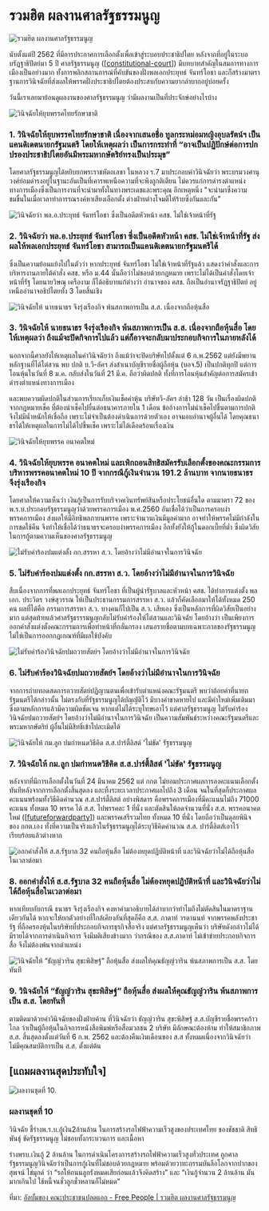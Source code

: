 # รวมฮิต ผลงานศาลรัฐธรรมนูญ

![รวมฮิต ผลงานศาลรัฐธรรมนูญ](https://scontent.fbkk13-2.fna.fbcdn.net/v/t1.0-9/122926839_148944620251862_3585741382621648802_o.jpg?_nc_cat=1&ccb=2&_nc_sid=0debeb&_nc_eui2=AeHX0s0RwoU4MnP_y8JzFArAyo7KPW_L0JPKjso9b8vQk5gfBgWMbfJlfYySxw4lO_w-E5fwXfvyBgIdHtS7iqT0&_nc_ohc=6nK7EBxojI4AX-k4i0F&_nc_ht=scontent.fbkk13-2.fna&oh=ec5ec6a920d53a36e001d4b434dc9ca6&oe=5FC2CD36)

นับตั้งแต่ปี 2562 ที่มีการประกาศการเลือกตั้งเพื่อเข้าสู่ระบอบประชาธิปไตย หลังจากที่อยู่ในระบอบรัฏฐาธิปัตย์มา 5 ปี ศาลรัฐธรรมนูญ ([[constitutional-court]]) มีบทบาทสำคัญในสมการทางการเมืองเป็นอย่างมาก ทั้งการพลิกสถานการณ์ที่คับขันของฝั่งพลเอกประยุทธ์ จันทร์โอชา และก็สร้างมาตราฐานการวินิจฉัยที่ส่งผลให้พรรคฝั่งประชาธิปไตยต้องประสบกับความยากลำบากอยู่บ่อยครั้ง

วันนี้เราเลยมาย้อนดูผลงานของศาลรัฐธรรมนูญ ว่ามีผลงานเป็นที่ประจักษ์อย่างไรบ้าง

![วินิจฉัยให้ยุบพรรคไทยรักษาชาติ](https://scontent.fbkk13-2.fna.fbcdn.net/v/t1.0-9/122968685_148944660251858_2210173802547203051_o.jpg?_nc_cat=1&ccb=2&_nc_sid=0debeb&_nc_eui2=AeEuTYCGMVQ3G9ImmxB3u4NSky8eXFbtqt6TLx5cVu2q3pk-3g83ifLUZOpn9oIZXYQCisv4f_dVIxlL9zK38N3v&_nc_ohc=8tCMO8Wdc4sAX_j2DEN&_nc_ht=scontent.fbkk13-2.fna&oh=c4b367a8826d1364459046aebc8d2e49&oe=5FC15ED6)

### 1. วินิจฉัยให้ยุบพรรคไทยรักษาชาติ เนื่องจากเสนอชื่อ ทูลกระหม่อมหญิงอุบลรัตน์ฯ เป็นแคนดิเดตนายกรัฐมนตรี โดยให้เหตุผลว่า เป็นการกระทำที่ “อาจเป็นปฏิปักษ์ต่อการปกปรองประชาธิปไตยอันมีพระมหากษัตริย์ทรงเป็นประมุข”

โดยศาลรัฐธรรมนูญได้หยิบยกพระราชหัตถเลขา ในหลวง ร.7 มาประกอบคำวินิจฉัยว่า พระบรมวงศานุวงศ์ย่อมดำรงอยู่ในฐานะอันเป็นที่เคารพเหนือความที่จะพึงถูกติเตียน ไม่ควรแก่การดำรงตำแหน่งทางการเมืองซึ่งเป็นการงานที่จะนำมาทั้งในทางพระเดชและพระคุณ อีกเหตุหนึ่ง "จะนำมาซึ่งความขมขื่นในเมื่อเวลาทำการรณรงค์หาเสียงเลือกตั้ง ต่างฝ่ายต่างโจมตีให้ร้ายซึ่งกันและกัน"

![วินิจฉัยว่า พล.อ.ประยุทธ์ จันทร์โอชา ซึ่งเป็นอดีตหัวหน้า คสช. ไม่ใช่เจ้าหน้าที่รัฐ](https://scontent.fbkk13-2.fna.fbcdn.net/v/t1.0-9/122978551_148944720251852_6965586829367878853_o.jpg?_nc_cat=1&ccb=2&_nc_sid=0debeb&_nc_eui2=AeHeTmFnYI8ZP1p7Rl3360TrvW8kW0KnztC9byRbQqfO0JrjlF9Fim39C556dILgH9qxevyWNv37FJA8Qdwz08mr&_nc_ohc=qrurQc_dAjcAX8J6uKa&_nc_ht=scontent.fbkk13-2.fna&oh=11feb768a9561df05cb51297b3f2043a&oe=5FC2408A)

### 2. วินิจฉัยว่า พล.อ.ประยุทธ์ จันทร์โอชา ซึ่งเป็นอดีตหัวหน้า คสช. ไม่ใช่เจ้าหน้าที่รัฐ ส่งผลให้พลเอกประยุทธ์ จันทร์โอชา สามารถเป็นแคนดิเดตนายกรัฐมนตรีได้

ซึ่งเป็นความย้อนแย้งไปในตัวว่า หากประยุทธ์ จันทร์โอชา ไม่ใช่เจ้าหน้าที่รัฐแล้ว แสดงว่าคำสั่งและการบริหารงานภายใต้คำสั่ง คสช. หรือ ม.44 นั้นถือว่าไม่ชอบด้วยกฎหมาย เพราะไม่ได้เป็นคำสั่งโดยเจ้าหน้าที่รัฐ โดยนายวิษณุ เครืองาม ก็ได้อธิบายแก้ต่างว่า อำนาจของ คสช. ถือเป็นอำนาจรัฏฐาธิปัตย์ อยู่เหนืออำนาจอธิปไตยทั้ง 3 โดยสิ้นเชิง

![วินิจฉัยให้ นายธนาธร จึงรุ่งเรืองกิจ พ้นสภาพการเป็น ส.ส. เนื่องจากถือหุ้นสื่อ](https://scontent.fbkk13-2.fna.fbcdn.net/v/t1.0-9/123306721_148944750251849_906159903016449236_o.jpg?_nc_cat=1&ccb=2&_nc_sid=0debeb&_nc_eui2=AeH-GkRJWeVeU8ljDOt_DkRI_z3V9IxntpH_PdX0jGe2kUshr2c5z-Cwz2R0m7z-Tus0_DwoUOCLjgQc3biT9JRR&_nc_ohc=XKkskz4jTDoAX_mk2cq&_nc_ht=scontent.fbkk13-2.fna&oh=1d9285a60c0347860e41d7c942ce14cf&oe=5FC37B7A)

### 3. วินิจฉัยให้ นายธนาธร จึงรุ่งเรืองกิจ พ้นสภาพการเป็น ส.ส. เนื่องจากถือหุ้นสื่อ โดยให้เหตุผลว่า ถึงแม้จะปิดกิจการไปแล้ว แต่ก็อาจจะกลับมาประกอบกิจการในภายหลังได้

นอกจากนี้ศาลยังให้เหตุผลในคำวินิจฉัยว่า ถึงแม้ว่าจะปิดบริษัทไปตั้งแต่ 6 ก.พ.2562 แต่ยังมีพยานหลักฐานที่ได้ไต่สวน พบ ปกติ บ.วี-ลัคฯ ส่งสำเนาบัญชีรายชื่อผู้ถือหุ้น (บอจ.5) เป็นปกติทุกปี แต่การโอนหุ้นในวันที่ 8 ม.ค. กลับส่งในวันที่ 21 มี.ค. ถือว่าผิดปกติ ทั้งที่การโอนหุ้นสำคัญต่อการสมัครเข้าดำรงตำแหน่งทางการเมือง

และพบความผิดปกติในส่วนการเรียกเก็บเงินเช็คค่าหุ้น บริษัทวี-ลัคฯ ล่าช้า 128 วัน เป็นเรื่องผิดปกติจากกฎหมายเช็ค ที่ต้องนำเช็คไปยื่นต่อธนาคารภายใน 1 เดือน ข้ออ้างการไม่นำเช็คไปขึ้นตามการปกติ จึงไม่มีน้ำหนักให้เชื่อถือ เพราะไม่จำเป็นต้องดำเนินการด้วยตัวเอง อาจมอบอำนาจผู้อื่นได้ โดยคุณธนาธรได้ให้เหตุผลในการไม่ได้ไปขึ้นเช็ค เพราะไม่ได้เดือดร้อนเรื่องเงิน

![วินิจฉัยให้ยุบพรรค อนาคตใหม่ ](https://scontent.fbkk12-1.fna.fbcdn.net/v/t1.0-9/123188281_148944773585180_6980041172301657417_o.jpg?_nc_cat=101&ccb=2&_nc_sid=0debeb&_nc_eui2=AeH1snjGDkTtfYAbYpSsvxjyYDo1MYEjc6pgOjUxgSNzqvrCZsNE4lVPB6n9Qx9GnYontZ9erYkgFxaUxB5xXGdK&_nc_ohc=L4ocLwOSg_0AX9OKSBM&_nc_ht=scontent.fbkk12-1.fna&oh=029c05ae1b476a77c902ce285e3c0432&oe=5FC0E562)

### 4. วินิจฉัยให้ยุบพรรค อนาคตใหม่ และเพิกถอนสิทธิสมัครรับเลือกตั้งของคณะกรรมการบริหารพรรคอนาคตใหม่ 10 ปี จากกรณีกู้เงินจำนวน 191.2 ล้านบาท จากนายธนาธร จึงรุ่งเรืองกิจ

โดยศาลให้ความเห็นว่า เงินกู้เป็นการรับบริจาคเงินทรัพย์สินหรือประโยชน์อื่นใด ตามมาตรา 72 ของ พ.ร.บ.ประกอบรัฐธรรมนูญว่าด้วยพรรคการเมือง พ.ศ.2560 อันเชื่อได้ว่าเป็นการครอบงำพรรคการเมือง ส่งผลให้มีอิทธิพลภายนพรรค เพราะจำนวนเงินมีมูลค่ามาก อาจทำให้พรรคไม่มีกำลังในการชดใช้คืน จึงทำให้เชื่อได้ว่าธนาธรจะครอบงำพรรคการเมือง อีกทั้งยังให้กู้ในดอกเบี้ยที่ต่ำ ซึ่งผิดวิสัยในการกู้ตามความเห็นของศาลรัฐธรรมนูญ

![ไม่รับคำร้องปมแต่งตั้ง กก.สรรหา ส.ว. โดยอ้างว่าไม่มีอำนาจในการวินิจฉัย](https://scontent.fbkk12-2.fna.fbcdn.net/v/t1.0-9/123015790_148944826918508_4873809009004509119_o.jpg?_nc_cat=105&ccb=2&_nc_sid=0debeb&_nc_eui2=AeEWW3kupl0A5t9Q6sPAccAd803pfWsCs8vzTel9awKzyzLh5udjFWWJrMst0SunISBhVqSpl9VVgYd-B-K7935c&_nc_ohc=-aq58_idUekAX_spvQZ&_nc_ht=scontent.fbkk12-2.fna&oh=52a0aa81ca54a7bba8bf46c81603f16d&oe=5FC4AA75)

### 5. ไม่รับคำร้องปมแต่งตั้ง กก.สรรหา ส.ว. โดยอ้างว่าไม่มีอำนาจในการวินิจฉัย

สืบเนื่องจากการที่พลเอกประยุทธ์ จันทร์โอชา ที่เป็นผู้นำรัฐบาลและหัวหน้า คสช. ได้ทำการแต่งตั้ง พลเอก. ประวิตร วงษ์สุวรรณ ให้เป็นประธานกรรมการสรรหา ส.ว. แล้วก็คัดเลือกมาให้ได้ทั้งหมด 250 คน ผลที่ได้คือ กรรมการสรรหา ส.ว. บางคนก็ไปเป็น ส.ว. เสียเอง ซึ่งเป็นหลักการที่ผิดวิสัยเป็นอย่างมาก แต่สุดท้ายแล้วศาลรัฐธรรรมนูญกลับไม่รับคำร้องให้ไต่สวนและวินิจฉัย โดยอ้างว่า เป็นเพียงการออกคำสั่งแต่งตั้งคณะกรรมการเพื่อทำหน้าที่กลั่นกรอง เสนอรายชื่อตามบทเฉพาะกาลของรัฐธรรมนูญ ไม่ใช่เป็นการออกกฎเกณฑ์ที่มีผลใช้บังคับ

![ไม่รับคำร้องวินิจฉัยปมถวายสัตย์ฯ โดยอ้างว่าไม่มีอำนาจในการวินิจฉัย](https://scontent.fbkk12-3.fna.fbcdn.net/v/t1.0-9/123329656_148944856918505_6613644445470031665_o.jpg?_nc_cat=102&ccb=2&_nc_sid=0debeb&_nc_eui2=AeFDwzduCo6AGF8CwMXOjq5rrO8Vvzq9phes7xW_Or2mF_xwOgC4Eihadk0pG4DZVlAIunen0B8A3SHEiPgGgV7q&_nc_ohc=-vMhu0rtogIAX8DLKdu&_nc_ht=scontent.fbkk12-3.fna&oh=1548daf3b86820664fe290ca278115b4&oe=5FC2F201)

### 6. ไม่รับคำร้องวินิจฉัยปมถวายสัตย์ฯ โดยอ้างว่าไม่มีอำนาจในการวินิจฉัย

จากการถ่ายทอดสดการถวายสัตย์ปฏิญานตนเพื่อเข้ารับตำแหน่งคณะรัฐมนตรี พบว่าถ้อยคำที่นายกรัฐมนตรีได้กล่าวนั้น ไม่ตรงกับที่รัฐธรรมนูญได้บัญญัติไว้ มีบางคำขาดหายไป และมีคำใหม่เพิ่มเติมมา ซึ่งตามหลักการแล้วมีความผิดชัดเจน หากแต่ไม่ได้ระบุโทษเอาไว้ แต่ศาลรัฐธรรมนูญ ไม่รับคำร้องวินิจฉัยปมถวายสัตย์ฯ โดยอ้างว่าไม่มีอำนาจในการวินิจฉัย เป็นความสัมพันธ์ระหว่างคณะรัฐมนตรีและพระมหากษัตริย์ ผู้อื่นไม่มีสิทธิ์เข้าไปละเมิดได้

![วินิจฉัยให้ กม.ลูก ปมกำหนดวิธีคิด ส.ส.ปาร์ตี้ลิสต์ 'ไม่ขัด' รัฐธรรมนูญ](https://scontent.fbkk12-2.fna.fbcdn.net/v/t1.0-9/123087649_148944906918500_3391657916793459310_o.jpg?_nc_cat=105&ccb=2&_nc_sid=0debeb&_nc_eui2=AeGBFHgTM1ln41La_HqXDe9dpW-2u7IFH8Glb7a7sgUfwWapm0-g2awvbkIrSvbST73hA_BJk4YA5UWxJeskByJS&_nc_ohc=5RamKwTSnUMAX9kzT-h&_nc_ht=scontent.fbkk12-2.fna&oh=03bbaf91262032a51145b4b0721f5409&oe=5FC41612)

### 7. วินิจฉัยให้ กม.ลูก ปมกำหนดวิธีคิด ส.ส.ปาร์ตี้ลิสต์ 'ไม่ขัด' รัฐธรรมนูญ

หลังจากที่มีการเลือกตั้งในวันที่ 24 มีนาคม 2562 แต่ กกต ไม่ยอมประกาศผลการลงคะแนนเลือกตั้งทันทีหลังจากการเลือกตั้งสิ้นสุดลง และทิ้งระยะเวลาประกาศผลไปถึง 3 เดือน จนในที่สุดก็ประกาศผลคะแนนพร้อมทั้งวิธีคิดคำนวณ ส.ส.ปาร์ตี้ลิสต์ อย่างพิสดาร คือพรรคการเมืองที่มีคะแนนไม่ถึง 71000 คะแนน ทั้งหมด 10 พรรค ได้ ส.ส. ไปพรรคละ 1 ที่นั่ง และตัดสินให้ลดจำนวนที่นั่ง ส.ส. พรรคอนาคตใหม่ ([[futureforwardparty]]) และพรรคเสรีรวมไทย ทั้งหมด 10 ที่นั่ง โดยถือว่าเป็นดุลยพินิจของ กกต.เอง ทั้งที่ความเป็นจริงแล้วในรัฐธรรมนูญได้ระบุวิธีคิดคำนวณ ส.ส. ปาร์ตี้ลิตส์เอาไว้เรียบร้อยแล้วต่างหาก

![ออกคำสั่งให้ ส.ส.รัฐบาล 32 คนถือหุ้นสื่อ ไม่ต้องหยุดปฏิบัติหน้าที่ และวินิจฉัยว่าไม่ได้ถือหุ้นสื่อในเวลาต่อมา](https://scontent.fbkk9-2.fna.fbcdn.net/v/t1.0-9/123028059_148944940251830_1754121349943533977_o.jpg?_nc_cat=109&ccb=2&_nc_sid=0debeb&_nc_eui2=AeHagnVcDlJ9DXrWvh0HiZOnyy0PutdGooXLLQ-610aihZzBXtzRM29FVUcb6Q-ID2FALUj7IBiCo4UJBIe0pgci&_nc_ohc=jW_jRHgX7e4AX9T7IFg&_nc_ht=scontent.fbkk9-2.fna&oh=6a2f3454b17475f4c6efa51fd7c8b6c6&oe=5FC245F6)

### 8. ออกคำสั่งให้ ส.ส.รัฐบาล 32 คนถือหุ้นสื่อ ไม่ต้องหยุดปฏิบัติหน้าที่ และวินิจฉัยว่าไม่ได้ถือหุ้นสื่อในเวลาต่อมา

หากเทียบกับกรณี ธนาธร จึงรุ่งเรืองกิจ คงหาคำมาอธิบายได้ลำบากว่าทำไมถึงไม่ตัดสินในมาตราฐานเดียวกันได้ หากจะให้ยกตัวอย่างที่ใกล้เคียงกันที่สุดก็คือ ส.ส. ภาดาท์ วรดานนท์ จากพรรคพลังประชารัฐ ที่ถือครองหุ้นในบริษัทที่ประกอบกิจการธุรกิจสื่อจริง แต่ศาลรัฐธรรมนูญเห็นว่า บริษัทดังกล่าวไม่ได้มีรายได้จากการดำเนินกิจการ จึงมีมติเสียงข้างมาก ว่ากรณีของ ส.ส.ภาดาท์ ไม่เข้าข่ายประกอบกิจการสื่อ จึงไม่ต้องพ้นจากตำแหน่ง

![วินิจฉัยให้ “ธัญญ์วาริน สุขะพิสิษฐ์” ถือหุ้นสื่อ ส่งผลให้คุณธัญญ์วาริน พ้นสภาพการเป็น ส.ส. โดยทันที](https://scontent.fbkk12-4.fna.fbcdn.net/v/t1.0-9/123115472_148944980251826_5294194562932528385_o.jpg?_nc_cat=103&ccb=2&_nc_sid=0debeb&_nc_eui2=AeGAB9Q-jC5aQ-ynJqkrsxwUsIIxLC8vnXuwgjEsLy-de204X8U-NvcI4MoOBniWmVO7BJQ1iXJgL4o3xfo2yPvW&_nc_ohc=rWT5PR5Ux2wAX9muADy&_nc_ht=scontent.fbkk12-4.fna&oh=93a46ffdc0133e3246f30594de1f8204&oe=5FC0DEB3)

### 9. วินิจฉัยให้ “ธัญญ์วาริน สุขะพิสิษฐ์” ถือหุ้นสื่อ ส่งผลให้คุณธัญญ์วาริน พ้นสภาพการเป็น ส.ส. โดยทันที

ตามติดมาด้วยคำวินิจฉัยของฝั่งฝ่ายค้าน ที่วินิจฉัยว่า ธัญญ์วาริน สุขะพิสิษฐ์ ส.ส.บัญชีรายชื่อพรรคก้าวไกล ว่าเป็นผู้ถือหุ้นในกิจการหนังสือพิมพ์หรือสื่อมวลชน 2 บริษัท มีลักษณะต้องห้าม ทำให้สมาชิกภาพ ส.ส. สิ้นสุดลงตั้งแต่วันที่ 6 ก.พ. 2562 และต้องคืนเงินเดือนของ ส.ส ทั้งหมดเนื่องจากวินิจฉัยว่าไม่มีคุณสมบัติการเป็น ส.ส. ตั้งแต่ต้น

## [แถมผลงานสุดประทับใจ]

![ผลงานชุดที่ 10.](https://scontent.fbkk12-3.fna.fbcdn.net/v/t1.0-9/123003024_148945003585157_7676924365042477385_o.jpg?_nc_cat=102&ccb=2&_nc_sid=0debeb&_nc_eui2=AeEhEK5qwMO6V0WYjP558i5Nj6ttzFAh3y6Pq23MUCHfLoTy3SmeHm5W7Fuu62Ka4SFR4V6OsrznrpM4VnZKQYV8&_nc_ohc=9Zf9BDp3unMAX-XtC2_&_nc_ht=scontent.fbkk12-3.fna&oh=628fcbfa5b0aec7ad51bfe62b071ee63&oe=5FC3774E)

### ผลงานชุดที่ 10

วินิจฉัย ชี้ร่างพ.ร.บ.กู้เงิน2ล้านล้าน ในการสร้างรถไฟฟ้าความเร็วสูงของประเทศไทย ของชัชชาติ สิทธิพันธุ์ ขัดรัฐธรรมนูญ ไม่ชอบทั้งกระบวนการ และเนื้อหา

ร่างพรบ.เงินกู้ 2 ล้านล้าน ในการดำเนินโครงการสร้างรถไฟฟ้าความเร็วสูงทั่วประเทศ ถูกศาลรัฐธรรมนูญวินิจฉัยว่าเป็นการกู้เงินที่ไม่ชอบด้วยกฎหมาย พร้อมด้วยวาทะกรรมบันลือโลกจากปากของ สุพจน์ ไข่มุกด์ ว่า “รอให้ถนนลูกรังหมดเสียก่อนแล้วจึงคิดสร้าง” และ “เงินกู้จำนวน 2 ล้านล้าน มันมากเกินไป ใช้หนี้จนชั่วลูกชั่วหลานก็ไม่หมด”

ที่มา: [อัลบั้มของ คณะประชาชนปลดแอก - Free People | รวมฮิต ผลงานศาลรัฐธรรมนูญ]( https://www.facebook.com/media/set/?set=a.148947003584957&type=3)

[//begin]: # "Autogenerated link references for markdown compatibility"
[constitutional-court]: constitutional-court "ศาลรัฐธรรมนูญ"
[futureforwardparty]: futureforwardparty "อนาคตใหม่"
[//end]: # "Autogenerated link references"